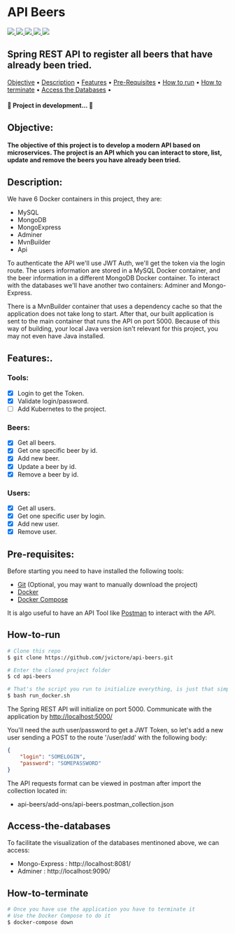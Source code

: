 # API Beers
<a href="https://www.oracle.com/br/java/technologies/javase/javase8-archive-downloads.html">
<img src="https://img.shields.io/badge/java-%23ED8B00.svg?style=for-the-badge&logo=java&logoColor=white">
</a>

<a href="https://spring.io/projects/spring-boot">
<img src="https://img.shields.io/badge/spring-%236DB33F.svg?style=for-the-badge&logo=spring&logoColor=white">
</a>

<a href="https://hub.docker.com/_/mysql">
<img src="https://img.shields.io/badge/mysql-%2300f.svg?style=for-the-badge&logo=mysql&logoColor=white">
</a>

<a href="https://hub.docker.com/_/mongo">
<img src="https://img.shields.io/badge/MongoDB-%234ea94b.svg?style=for-the-badge&logo=mongodb&logoColor=white">
</a>

<a href="https://docs.docker.com/desktop/">
<img src="https://img.shields.io/badge/docker-%230db7ed.svg?style=for-the-badge&logo=docker&logoColor=white">
</a>

## Spring REST API to register all beers that have already been tried.

<div align="left">
 <a href="#objective">Objective</a> •
 <a href="#description">Description</a> •
 <a href="#features">Features</a> • 
 <a href="#pre-requisites">Pre-Requisites</a> • 
 <a href="#how-to-run">How to run</a> • 
 <a href="#how-to-terminate">How to terminate</a> •
 <a href="#access-the-databases">Access the Databases</a> •

 <h4> 
	🚧  Project in development...  🚧
</h4>
	
## Objective:
<h4> 
	The objective of this project is to develop a modern API based on microservices. The project is an API which you can interact to store, list, update and remove the beers you have already been tried.
<br>
</h4>

## Description:

We have 6 Docker containers in this project, they are:
- MySQL
- MongoDB
- MongoExpress
- Adminer
- MvnBuilder
- Api

To authenticate the API we'll use JWT Auth, we'll get the token via the login route. 
The users information are stored in a MySQL Docker container, and the beer information in a different MongoDB Docker container. 
To interact with the databases we'll have another two containers: Adminer and Mongo-Express.

There is a MvnBuilder container that uses a dependency cache so that the application does not take long to start. 
After that, our built application is sent to the main container that runs the API on port 5000.
Because of this way of building, your local Java version isn't relevant for this project, you may not even have Java installed.


## Features:.
### Tools:
- [x] Login to get the Token.
- [x] Validate login/password.
- [ ] Add Kubernetes to the project.
### Beers:
- [x] Get all beers.
- [x] Get one specific beer by id.
- [x] Add new beer.
- [x] Update a beer by id.
- [x] Remove a beer by id.
### Users:
- [x] Get all users.
- [x] Get one specific user by login.
- [x] Add new user.
- [x] Remove user.

## Pre-requisites:

Before starting you need to have installed the following tools:<br>
- [Git](https://git-scm.com) (Optional, you may want to manually download the project)
- [Docker](https://docs.docker.com/desktop/)
- [Docker Compose](https://docs.docker.com/compose/)
	
It is algo useful to have an API Tool like [Postman](https://www.postman.com/downloads/) to interact with the API.

## How-to-run

```bash
# Clone this repo
$ git clone https://github.com/jvictore/api-beers.git

# Enter the cloned project folder 
$ cd api-beers

# That's the script you run to initialize everything, is just that simple.
$ bash run_docker.sh
```
The Spring REST API will initialize on port 5000. Communicate with the application by <http://localhost:5000/>

You'll need the auth user/password to get a JWT Token, so let's add a new user sending a POST to the route '/user/add' with the following body:
```json
{
    "login": "SOMELOGIN",
    "password": "SOMEPASSWORD"
}
```

The API requests format can be viewed in postman after import the collection located in: 
	
- api-beers/add-ons/api-beers.postman_collection.json

## Access-the-databases
To facilitate the visualization of the databases mentinoned above, we can access:
- Mongo-Express	: http://localhost:8081/
- Adminer	: http://localhost:9090/
	
	
## How-to-terminate
```bash
# Once you have use the application you have to terminate it
# Use the Docker Compose to do it
$ docker-compose down
```
	
<div>
